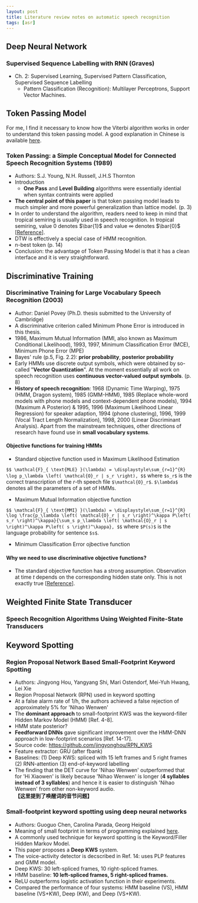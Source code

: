 ```yaml
---
layout: post
title: Literature review notes on automatic speech recognition
tags: [asr]
---
```


## Deep Neural Network

### Supervised Sequence Labelling with RNN (Graves)

- Ch. 2: Supervised Learning, Supervised Pattern Classification, Supervised Sequence Labelling
  - Pattern Classification (Recognition): Multilayer Perceptrons, Support Vector Machines.

## Token Passing Model

For me, I find it necessary to know how the Viterbi algorithm works in order to understand this token passing model. A good explanation in Chinese is available [here](https://www.zhihu.com/question/20136144).

### Token Passing: a Simple Conceptual Model for Connected Speech Recognition Systems (1989)

- Authors: S.J. Young, N.H. Russell, J.H.S Thornton
- Introduction
  - **One Pass** and **Level Building** algorithms were essentially idential when syntax contraints were applied
- **The central point of this paper** is that token passing model leads to much simpler and more powerful generalization than lattice model. (p. 3)
- In order to understand the algorithm, readers need to keep in mind that tropical semiring is usually used in speech recognition. In tropical semiring, value $0$ denotes $\bar{1}$ and value $\infty$ denotes $\bar{0}$ [[Reference](https://x-algo.cn/index.php/2017/04/29/speech-recognition-decoder-1-automata-and-semi-circular/)].
- DTW is effectively a special case of HMM recognition.
- n-best token (p. 14)
- Conclusion: the advantage of Token Passing Model is that it has a clean interface and it is very straightforward.

## Discriminative Training

### Discriminative Training for Large Vocabulary Speech Recognition (2003)

- Author: Daniel Povey (Ph.D. thesis submitted to the University of Cambridge)
- A discriminative criterion called Minimum Phone Error is introduced in this thesis.
- 1986, Maximum Mutual Information (MMI, also known as Maximum Conditional Likelihood), 1993, 1997, Minimum Classification Error (MCE), Minimum Phone Error (MPE)
- Bayes' rule (p.5, Fig. 2.2): **prior probability**, **posterior probability**
- Early HMMs use discrete output symbols, which were obtained by so-called "**Vector Quantization**". At the moment essentially all work on speech recognition uses **continuous vector-valued output symbols**. (p. 8)
- **History of speech recognition**: 1968 (Dynamic Time Warping), 1975 (HMM, Dragon system), 1985 (GMM-HMM), 1985 (Replace whole-word models with phone models and context-dependent phone models), 1994 (Maximum A Posterior) & 1995, 1996 (Maximum Likelihood Linear Regression) for speaker adaption, 1994 (phone clustering), 1996, 1999 (Vocal Tract Length Normalization), 1998, 2000 (Linear Discriminant Analysis). Apart from the mainstream techniques, other directions of research have found use in **small vocabulary systems**.

#### Objective functions for training HMMs

- Standard objective function used in Maximum Likelihood Estimation

`$$
\mathcal{F}_{ \text{MLE} }(\lambda) =
\displaystyle\sum_{r=1}^{R} \log p_\lambda \left( \mathcal{O}_r | s_r \right),
$$`
where `$s_r$` is the correct transcription of the *r*-th speech file `$\mathcal{O}_r$`. `$\lambda$` denotes all the parameters of a set of HMMs.

- Maximum Mutual Information objective function

`$$
\mathcal{F}_{ \text{MMI} }(\lambda) =
\displaystyle\sum_{r=1}^{R} \log \frac{p_\lambda \left( \mathcal{O}_r | s_r \right)^\kappa P\left( s_r \right)^\kappa}{\sum_s p_\lambda \left( \mathcal{O}_r | s \right)^\kappa P\left( s \right)^\kappa},
$$`
where `$P(s)$` is the language probability for sentence `$s$`.

- Minimum Classification Error ojbective function

#### Why we need to use discriminative objective functions?

- The standard objective function has a strong assumption. Observation at time *t* depends on the corresponding hidden state only. This is not exactly true [[Reference](https://medium.com/@jonathan_hui/speech-recognition-maximum-mutual-information-estimation-mmie-a0db565764aa)].

## Weighted Finite State Transducer

### Speech Recognition Algorithms Using Weighted Finite-State Transducers

## Keyword Spotting

### Region Proposal Network Based Small-Footprint Keyword Spotting

- Authors: Jingyong Hou, Yangyang Shi, Mari Ostendorf, Mei-Yuh Hwang, Lei Xie
- Region Proposal Network (RPN) used in keyword spotting
- At a false alarm rate of 1/h, the authors achieved a false rejection of approximately 5% for 'Nihao Wenwen'
- The **dominant approach** to small-footprint KWS was the keyword-filler Hidden Markov Model (HMM) [Ref. 4-8].
- HMM state posterior?
- **Feedforward DNNs** gave significant improvement over the HMM-DNN approach in low-footprint scenarios [Ref. 14-17].
- Source code: <https://github.com/jingyonghou/RPN_KWS>
- Feature extractor: GRU (after fbank)
- Baselines: (1) Deep KWS: spliced with 15 left frames and 5 right frames (2) RNN-attention (3) end-of-keyword labelling
- The finding that the DET curve for 'Nihao Wenwen' outperformed that for 'Hi Xiaowen' is likely because 'Nihao Wenwen' is longer (**4 syllables instead of 3 syllables**) and hence it is easier to distinguish 'Nihao Wenwen' from other non-keyword audio. **【这里提到了唤醒词的音节问题】**

### Small-footprint keyword spotting using deep neural networks

- Authors: Guoguo Chen, Carolina Parada, Georg Heigold
- Meaning of small footprint in terms of programming explained [here](https://stackoverflow.com/questions/1618065/what-is-meaning-of-small-footprint-in-terms-of-programming).
- A commonly used technique for keyword spotting is the Keyword/Filler Hidden Markov Model.
- This paper proposes a **Deep KWS** system.
- The voice-activity detector is decscribed in Ref. 14: uses PLP features and GMM model.
- Deep KWS: 30 left-spliced frames, 10 right-spliced frames.
- HMM baseline: **10 left-spliced frames, 5 right-spliced frames.**
- ReLU outperforms logistic activation function in their experiments.
- Compared the performance of four systems: HMM baseline (VS), HMM baseline (VS+KW), Deep (KW), and Deep (VS+KW).
